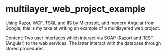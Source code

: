 # multilayer_web_project_example

Using Razor, WCF, TSQL and IIS by Microsoft, and modern Angular from Google, this is my take at writing an example of a multilayered web project.

Content:
Two user interfaces which interact via SOAP (Razor) and REST (Angular) to the web services. The latter interact with the database through stored procedures.
